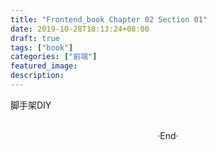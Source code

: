 ```yaml
---
title: "Frontend_book Chapter 02 Section 01"
date: 2019-10-28T18:13:24+08:00
draft: true
tags: ["book"]
categories: ["前端"]
featured_image: 
description: 
---
```


脚手架DIY

<br>

<center>  ·End·  </center>